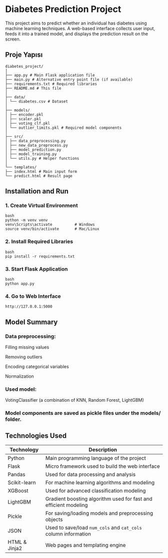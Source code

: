 # Diabetes Prediction Project

This project aims to predict whether an individual has diabetes using machine learning techniques. A web-based interface collects user input, feeds it into a trained model, and displays the prediction result on the screen.


## Proje Yapısı
```
diabetes_project/
│
├── app.py # Main Flask application file
├── main.py # Alternative entry point file (if available)
├── requirements.txt # Required libraries
├── README.md # This file
│
├── data/
│ └── diabetes.csv # Dataset
│
├── models/
│ ├── encoder.pkl
│ ├── scaler.pkl
│ ├── voting_clf.pkl
│ └── outlier_limits.pkl # Required model components
│
├── src/
│ ├── data_preprocessing.py
│ ├── new_data_preprocess.py
│ ├── model_prediction.py
│ ├── model_training.py
│ └── utils.py # Helper functions
│
└── templates/
├── index.html # Main input form
└── predict.html # Result page

```




## Installation and Run

### 1. Create Virtual Environment
```
bash
python -m venv venv
venv\Scripts\activate          # Windows
source venv/bin/activate       # Mac/Linux
```
### 2. Install Required Libraries
```
bash
pip install -r requirements.txt
```
### 3. Start Flask Application
```
bash
python app.py
```
### 4. Go to Web Interface

```
http://127.0.0.1:5000
```
## Model Summary
### Data preprocessing:

Filling missing values

Removing outliers

Encoding categorical variables

Normalization

### Used model:

VotingClassifier (a combination of KNN, Random Forest, LightGBM)

### Model components are saved as pickle files under the models/ folder.

## Technologies Used

| Technology  | Description                                                        |
|------------|--------------------------------------------------------------------|
| Python     | Main programming language of the project                           |
| Flask      | Micro framework used to build the web interface                    |
| Pandas     | Used for data processing and analysis                              |
| Scikit-learn | For machine learning algorithms and modeling                       |
| XGBoost    | Used for advanced classification modeling                          |
| LightGBM   | Gradient boosting algorithm used for fast and efficient modeling   |
| Pickle     | For saving/loading models and preprocessing objects                |
| JSON       | Used to save/load `num_cols` and `cat_cols` column information     |
| HTML & Jinja2 | Web pages and templating engine                                    |


